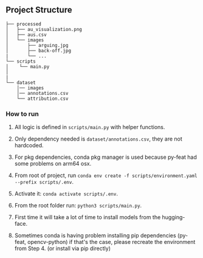 ## Project Structure

```
├── processed
│   ├── au_visualization.png
│   ├── aus.csv
│   └── images
│       ├── arguing.jpg
│       ├── back-off.jpg
|       └── ...
└── scripts
│    └── main.py
│
|       
└── dataset
    │── images
    │── annotations.csv
    └── attribution.csv
```

### How to run 

1. All logic is defined in ```scripts/main.py``` with helper functions. 
2. Only dependency needed is ```dataset/annotations.csv```, they are not hardcoded. 
3. For pkg dependencies, conda pkg manager is used because py-feat had some problems on arm64 osx.  
4. From root of project, run ```conda env create -f scripts/environment.yaml --prefix scripts/.env```.
5. Activate it: ```conda activate scripts/.env```.
6. From the root folder run: ```python3 scripts/main.py```.
7. First time it will take a lot of time to install models from the hugging-face.

8. Sometimes conda is having problem installing pip dependencies (py-feat, opencv-python)
    if that's the case, please recreate the environment from Step 4. (or install via pip directly)
